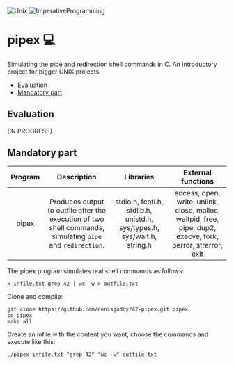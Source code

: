 ![Unix](https://img.shields.io/badge/Unix-306998) ![ImperativeProgramming](https://img.shields.io/badge/ImperativeProgramming-306998)

# pipex 💻
Simulating the pipe and redirection shell commands in C. An introductory project for bigger UNIX projects. 

- [Evaluation](https://github.com/denisgodoy/42-pipexf#evaluation)
- [Mandatory part](https://github.com/denisgodoy/42-pipex#mandatory-part)

## Evaluation
[IN PROGRESS]

## Mandatory part

| Program 	|  Description  |    Libraries   	|    External functions   	|
|:--------:	|:------------:	|:------------:	|:------------:	|
|  pipex 	|Produces output to outfile after the execution of two shell commands, simulating `pipe` and `redirection`.|   stdio.h, fcntl.h, stdlib.h, unistd.h, sys/types.h, sys/wait.h, string.h  	|  access, open, write, unlink, close, malloc, waitpid, free, pipe, dup2, execve, fork, perror, strerror, exit|

The pipex program simulates real shell commands as follows:
```shell
< infile.txt grep 42 | wc -w > outfile.txt
```

Clone and compile:
```shell
git clone https://github.com/denisgodoy/42-pipex.git pipex
cd pipex
make all
```

Create an infile with the content you want, choose the commands and execute like this:
```shell
./pipex infile.txt "grep 42" "wc -w" outfile.txt
```
